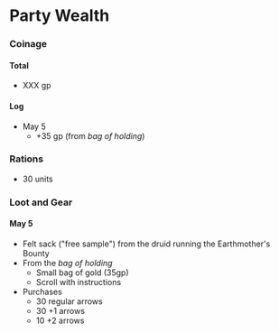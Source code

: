 # Party Wealth
### Coinage
#### Total
* XXX gp
#### Log
* May 5
	* +35 gp (from _bag of holding_)

### Rations
* 30 units

### Loot and Gear
#### May 5
* Felt sack ("free sample") from the druid running the Earthmother's Bounty
* From the _bag of holding_
	* Small bag of gold (35gp)
	* Scroll with instructions
* Purchases
	* 30 regular arrows
	* 30 +1 arrows
	* 10 +2 arrows

